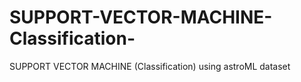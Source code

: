 # SUPPORT-VECTOR-MACHINE-Classification-
SUPPORT VECTOR MACHINE (Classification) using astroML dataset
